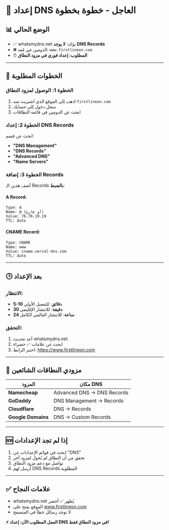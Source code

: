 # 🚨 إعداد DNS العاجل - خطوة بخطوة

## 📊 الوضع الحالي
- ✅ whatsmydns.net يؤكد: **لا يوجد DNS Records**
- ❌ الدومين غير مُعد: `www.firstlineon.com`
- ⏰ **المطلوب: إعداد فوري في مزود النطاق**

---

## 🔧 الخطوات المطلوبة

### الخطوة 1: الوصول لمزود النطاق
1. اذهب إلى الموقع الذي اشتريت منه `firstlineon.com`
2. سجل دخول إلى حسابك
3. ابحث عن الدومين في قائمة النطاقات

### الخطوة 2: إعداد DNS Records
ابحث عن قسم:
- **"DNS Management"**
- **"DNS Records"** 
- **"Advanced DNS"**
- **"Name Servers"**

### الخطوة 3: إضافة Records
أضف هذين الـ Records **بالضبط**:

#### A Record:
```
Type: A
Name: @ (أو فارغ)
Value: 76.76.19.19
TTL: Auto
```

#### CNAME Record:
```
Type: CNAME
Name: www
Value: cname.vercel-dns.com
TTL: Auto
```

---

## 🕒 بعد الإعداد

### الانتظار:
- **5-10 دقائق**: للتفعيل الأولي
- **30 دقيقة**: للانتشار الإقليمي
- **24 ساعة**: للانتشار العالمي الكامل

### التحقق:
1. أعد تحديث whatsmydns.net
2. ابحث عن علامات ✅ خضراء
3. اختبر الرابط: https://www.firstlineon.com

---

## 📱 مزودي النطاقات الشائعين

| المزود | مكان DNS |
|--------|-----------|
| **Namecheap** | Advanced DNS → DNS Records |
| **GoDaddy** | DNS Management → Records |
| **Cloudflare** | DNS → Records |
| **Google Domains** | DNS → Custom Records |

---

## 🆘 إذا لم تجد الإعدادات

1. ابحث في قوائم الإعدادات عن "DNS"
2. تحقق من أن النطاق لم يُحول لمزود آخر
3. تواصل مع دعم مزود النطاق
4. أرسل لهم DNS Records المطلوبة

---

## ✅ علامات النجاح

- whatsmydns.net يُظهر ✅ أخضر
- الموقع يفتح على www.firstlineon.com
- لا توجد رسائل خطأ في المتصفح

**⚡ العمل المطلوب الآن: إعداد DNS في مزود النطاق فقط!**

